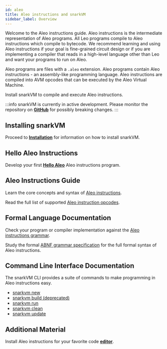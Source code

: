 ```yaml
---
id: aleo
title: Aleo instructions and snarkVM
sidebar_label: Overview
---
```

Welcome to the Aleo instructions guide. Aleo instructions is the intermediate representation of Aleo programs.
All Leo programs compile to Aleo instructions which compile to bytecode.
We recommend learning and using Aleo instructions if your goal is fine-grained circuit design or
if you are implementing a compiler that reads in a high-level language other than Leo and want your programs to run on Aleo.

Aleo programs are files with a `.aleo` extension.
Aleo programs contain Aleo instructions - an assembly-like programming language.
Aleo instructions are compiled into AVM opcodes that can be executed by the Aleo Virtual Machine.

Install snarkVM to compile and execute Aleo instructions.

:::info
snarkVM is currently in active development. Please monitor the repository on [**GitHub**](https://github.com/ProvableHQ/snarkVM) for possibly breaking changes.
:::

## Installing snarkVM

Proceed to [**Installation**](./aleo/01_installation.md) for information on how to install snarkVM.

## Hello Aleo Instructions

Develop your first [**Hello Aleo**](./aleo/02_hello.md) Aleo instructions program.

## Aleo Instructions Guide

Learn the core concepts and syntax of [Aleo instructions](./aleo/03_language.md).

Read the full list of supported [Aleo instruction opcodes](./alehttps://developer.aleo.org/guides/aleo/opcodes.md).

## Formal Language Documentation

Check your program or compiler implementation against the [Aleo instructions grammar](./aleo/06_grammar.md).

Study the formal [ABNF grammar specification](https://github.com/ProvableHQ/grammars) for the full formal syntax of Aleo instructions.

## Command Line Interface Documentation

The snarkVM CLI provides a suite of commands to make programming in Aleo instructions easy.

* [snarkvm new](./aleo/05_commands.md#snarkvm-new)
* [snarkvm build (deprecated)](./aleo/05_commands.md#snarkvm-build)
* [snarkvm run](./aleo/05_commands.md#snarkvm-run)
* [snarkvm clean](./aleo/05_commands.md#snarkvm-clean)
* [snarkvm update](./aleo/05_commands.md#snarkvm-update)

[//]: # (5. [aleo node]&#40;./aleo/05_commands.md#5-aleo-node&#41;)
[//]: # (6. [aleo deploy]&#40;./aleo/05_commands.md#6-aleo-deploy&#41;)

## Additional Material

Install Aleo instructions for your favorite code [**editor**](./aleo/07_tooling.md).

